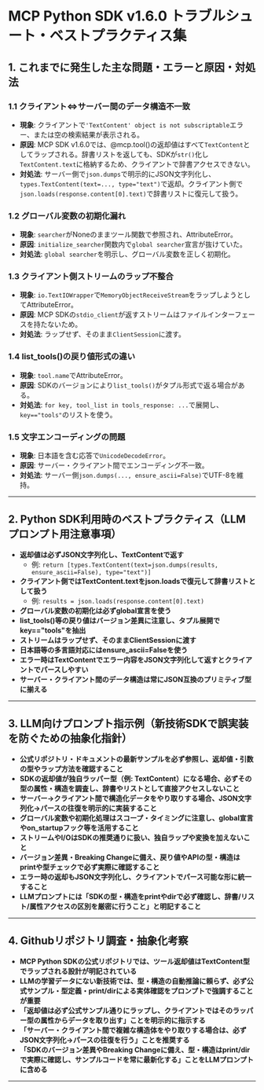# MCP Python SDK v1.6.0 トラブルシュート・ベストプラクティス集

## 1. これまでに発生した主な問題・エラーと原因・対処法

### 1.1 クライアント⇔サーバー間のデータ構造不一致
- **現象**: クライアントで`'TextContent' object is not subscriptable`エラー、または空の検索結果が表示される。
- **原因**: MCP SDK v1.6.0では、@mcp.tool()の返却値はすべて`TextContent`としてラップされる。辞書リストを返しても、SDKが`str()`化し`TextContent.text`に格納するため、クライアントで辞書アクセスできない。
- **対処法**: サーバー側で`json.dumps`で明示的にJSON文字列化し、`types.TextContent(text=..., type="text")`で返却。クライアント側で`json.loads(response.content[0].text)`で辞書リストに復元して扱う。

### 1.2 グローバル変数の初期化漏れ
- **現象**: `searcher`がNoneのままツール関数で参照され、AttributeError。
- **原因**: `initialize_searcher`関数内で`global searcher`宣言が抜けていた。
- **対処法**: `global searcher`を明示し、グローバル変数を正しく初期化。

### 1.3 クライアント側ストリームのラップ不整合
- **現象**: `io.TextIOWrapper`で`MemoryObjectReceiveStream`をラップしようとしてAttributeError。
- **原因**: MCP SDKの`stdio_client`が返すストリームはファイルインターフェースを持たないため。
- **対処法**: ラップせず、そのまま`ClientSession`に渡す。

### 1.4 list_tools()の戻り値形式の違い
- **現象**: `tool.name`でAttributeError。
- **原因**: SDKのバージョンにより`list_tools()`がタプル形式で返る場合がある。
- **対処法**: `for key, tool_list in tools_response: ...`で展開し、`key=="tools"`のリストを使う。

### 1.5 文字エンコーディングの問題
- **現象**: 日本語を含む応答で`UnicodeDecodeError`。
- **原因**: サーバー・クライアント間でエンコーディング不一致。
- **対処法**: サーバー側`json.dumps(..., ensure_ascii=False)`でUTF-8を維持。

---

## 2. Python SDK利用時のベストプラクティス（LLMプロンプト用注意事項）

- **返却値は必ずJSON文字列化し、TextContentで返す**
  - 例: `return [types.TextContent(text=json.dumps(results, ensure_ascii=False), type="text")]`
- **クライアント側ではTextContent.textをjson.loadsで復元して辞書リストとして扱う**
  - 例: `results = json.loads(response.content[0].text)`
- **グローバル変数の初期化は必ずglobal宣言を使う**
- **list_tools()等の戻り値はバージョン差異に注意し、タプル展開でkey=="tools"を抽出**
- **ストリームはラップせず、そのままClientSessionに渡す**
- **日本語等の多言語対応にはensure_ascii=Falseを使う**
- **エラー時はTextContentでエラー内容をJSON文字列化して返すとクライアントでパースしやすい**
- **サーバー・クライアント間のデータ構造は常にJSON互換のプリミティブ型に揃える**

---

## 3. LLM向けプロンプト指示例（新技術SDKで誤実装を防ぐための抽象化指針）

- **公式リポジトリ・ドキュメントの最新サンプルを必ず参照し、返却値・引数の型やラップ方法を確認すること**
- **SDKの返却値が独自ラッパー型（例: TextContent）になる場合、必ずその型の属性・構造を調査し、辞書やリストとして直接アクセスしないこと**
- **サーバー→クライアント間で構造化データをやり取りする場合、JSON文字列化→パースの往復を明示的に実装すること**
- **グローバル変数や初期化処理はスコープ・タイミングに注意し、global宣言やon_startupフック等を活用すること**
- **ストリームやI/OはSDKの推奨通りに扱い、独自ラップや変換を加えないこと**
- **バージョン差異・Breaking Changeに備え、戻り値やAPIの型・構造はprintや型チェックで必ず実際に確認すること**
- **エラー時の返却もJSON文字列化し、クライアントでパース可能な形に統一すること**
- **LLMプロンプトには「SDKの型・構造をprintやdirで必ず確認し、辞書/リスト/属性アクセスの区別を厳密に行うこと」と明記すること**

---

## 4. Githubリポジトリ調査・抽象化考察

- **MCP Python SDKの公式リポジトリでは、ツール返却値はTextContent型でラップされる設計が明記されている**
- **LLMの学習データにない新技術では、型・構造の自動推論に頼らず、必ず公式サンプル・型定義・print/dirによる実体確認をプロンプトで強調することが重要**
- **「返却値は必ず公式サンプル通りにラップし、クライアントではそのラッパー型の属性からデータを取り出す」ことを明示的に指示する**
- **「サーバー・クライアント間で複雑な構造体をやり取りする場合は、必ずJSON文字列化→パースの往復を行う」ことを推奨する**
- **「SDKのバージョン差異やBreaking Changeに備え、型・構造はprint/dirで実際に確認し、サンプルコードを常に最新化する」ことをLLMプロンプトに含める**

---

